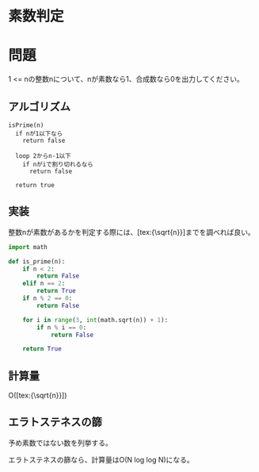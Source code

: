 # 素数判定

# 問題
1 <= nの整数nについて、nが素数なら1、合成数なら0を出力してください。

## アルゴリズム
```
isPrime(n)
  if nが1以下なら
    return false

  loop 2からn-1以下
    if nがiで割り切れるなら
      return false

  return true
```

## 実装
整数nが素数があるかを判定する際には、[tex:{\sqrt{n}}]までを調べれば良い。

```python
import math

def is_prime(n):
    if n < 2:
        return False
    elif n == 2:
        return True
    if n % 2 == 0:
        return False

    for i in range(3, int(math.sqrt(n)) + 1):
        if n % i == 0:
            return False

    return True
```

## 計算量
O([tex:{\sqrt{n}}])

## エラトステネスの篩
予め素数ではない数を列挙する。

エラトステネスの篩なら、計算量はO(N log log N)になる。
